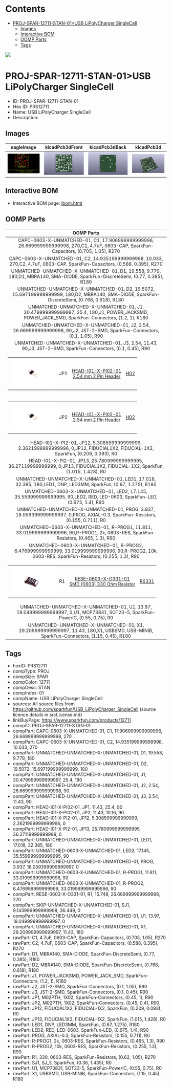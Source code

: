 



Contents
========

* [PROJ-SPAR-12711-STAN-01>USB LiPolyCharger SingleCell](#proj-spar-12711-stan-01usb-lipolycharger-singlecell)
	* [Images](#images)
	* [Interactive BOM](#interactive-bom)
	* [OOMP Parts](#oomp-parts)
	* [Tags](#tags)
  
![][im]
# PROJ-SPAR-12711-STAN-01>USB LiPolyCharger SingleCell

- ID: PROJ-SPAR-12711-STAN-01
- Hex ID: PRS12711
- Name: USB LiPolyCharger SingleCell
- Description: 

## Images
  
  

|eagleImage|kicadPcb3dFront|kicadPcb3dBack|kicadPcb3d|
| :---: | :---: | :---: | :---: |
|[![eagleImage](eagleImage_140.png)](eagleImage_600.png)|[![kicadPcb3dFront](kicadPcb3dFront_140.png)](kicadPcb3dFront_600.png)|[![kicadPcb3dBack](kicadPcb3dBack_140.png)](kicadPcb3dBack_600.png)|[![kicadPcb3d](kicadPcb3d_140.png)](kicadPcb3d_600.png)|

## Interactive BOM

- Interactive BOM page: [ibom.html](kicad/bom/ibom.html)

## OOMP Parts
  

|OOMP Parts|
| :---: |
|CAPC-0603-X-UNMATCHED-01, C1, 17.906999999999996, 26.669999999999998, 270,C1, 4.7uF, 0603-CAP, SparkFun-Capacitors, (0.705, 1.05), R270|
|CAPC-0603-X-UNMATCHED-01, C2, 14.935199999999998, 10.033, 270,C2, 4.7uF, 0603-CAP, SparkFun-Capacitors, (0.588, 0.395), R270|
|UNMATCHED-UNMATCHED-X-UNMATCHED-01, D1, 19.558, 9.779, 180,D1, MBRA140, SMA-DIODE, SparkFun-DiscreteSemi, (0.77, 0.385), R180|
|UNMATCHED-UNMATCHED-X-UNMATCHED-01, D2, 19.5072, 15.697199999999999, 180,D2, MBRA140, SMA-DIODE, SparkFun-DiscreteSemi, (0.768, 0.618), R180|
|UNMATCHED-UNMATCHED-X-UNMATCHED-01, J1, 30.479999999999997, 25.4, 180,J1, POWER_JACKSMD, POWER_JACK_SMD, SparkFun-Connectors, (1.2, 1), R180|
|UNMATCHED-UNMATCHED-X-UNMATCHED-01, J2, 2.54, 26.669999999999998, 90,J2, JST-2-SMD, SparkFun-Connectors, (0.1, 1.05), R90|
|UNMATCHED-UNMATCHED-X-UNMATCHED-01, J3, 2.54, 11.43, 90,J3, JST-2-SMD, SparkFun-Connectors, (0.1, 0.45), R90|
|<table><tr><td>![HEAD-I01-X-PI02-01](https://raw.githubusercontent.com/oomlout/oomlout_OOMP_parts/main/HEAD-I01-X-PI02-01/image_140.jpg)</td><td> JP1</td><td>[HEAD-I01-X-PI02-01<br>2.54 mm 2 Pin Header](https://github.com/oomlout/oomlout_OOMP_parts/tree/main/HEAD-I01-X-PI02-01/)</td><td>[H02](https://github.com/oomlout/oomlout_OOMP_parts/tree/main/HEAD-I01-X-PI02-01/)</td></tr></table>|
|<table><tr><td>![HEAD-I01-X-PI02-01](https://raw.githubusercontent.com/oomlout/oomlout_OOMP_parts/main/HEAD-I01-X-PI02-01/image_140.jpg)</td><td> JP2</td><td>[HEAD-I01-X-PI02-01<br>2.54 mm 2 Pin Header](https://github.com/oomlout/oomlout_OOMP_parts/tree/main/HEAD-I01-X-PI02-01/)</td><td>[H02](https://github.com/oomlout/oomlout_OOMP_parts/tree/main/HEAD-I01-X-PI02-01/)</td></tr></table>|
|HEAD-I01-X-PI2-01, JP12, 5.308599999999999, 2.3621999999999996, 0,JP12, FIDUCIAL1X2, FIDUCIAL-1X2, SparkFun, (0.209, 0.093), R0|
|HEAD-I01-X-PI2-01, JP13, 25.780999999999995, 36.27119999999999, 0,JP13, FIDUCIAL1X2, FIDUCIAL-1X2, SparkFun, (1.015, 1.428), R0|
|UNMATCHED-UNMATCHED-X-UNMATCHED-01, LED1, 17.018, 32.385, 180,LED1, DNP, LED3MM, SparkFun, (0.67, 1.275), R180|
|UNMATCHED-0603-X-UNMATCHED-01, LED2, 17.145, 35.559999999999995, 90,LED2, RED, LED-0603, SparkFun-LED, (0.675, 1.4), R90|
|UNMATCHED-UNMATCHED-X-UNMATCHED-01, PROG, 3.937, 18.059399999999997, 0,PROG, AXIAL-0.3, SparkFun-Resistors, (0.155, 0.711), R0|
|UNMATCHED-0603-X-UNMATCHED-01, R-PROG1, 11.811, 33.019999999999996, 90,R-PROG1, 2k, 0603-RES, SparkFun-Resistors, (0.465, 1.3), R90|
|UNMATCHED-0603-X-UNMATCHED-01, R-PROG2, 6.476999999999999, 33.019999999999996, 90,R-PROG2, 10k, 0603-RES, SparkFun-Resistors, (0.255, 1.3), R90|
|<table><tr><td>![RESE-0603-X-O331-01](https://raw.githubusercontent.com/oomlout/oomlout_OOMP_parts/main/RESE-0603-X-O331-01/image_140.jpg)</td><td> R1</td><td>[RESE-0603-X-O331-01<br>SMD (0603) 330 Ohm Resistor](https://github.com/oomlout/oomlout_OOMP_parts/tree/main/RESE-0603-X-O331-01/)</td><td>[R6331](https://github.com/oomlout/oomlout_OOMP_parts/tree/main/RESE-0603-X-O331-01/)</td></tr></table>|
|UNMATCHED-UNMATCHED-X-UNMATCHED-01, U1, 13.97, 19.049999999999997, 0,U1, MCP73831, SOT23-5, SparkFun-PowerIC, (0.55, 0.75), R0|
|UNMATCHED-UNMATCHED-X-UNMATCHED-01, X1, 29.209999999999997, 11.43, 180,X1, USBSMD, USB-MINIB, SparkFun-Connectors, (1.15, 0.45), R180|

## Tags

- hexID: PRS12711
- oompType: PROJ
- oompSize: SPAR
- oompColor: 12711
- oompDesc: STAN
- oompIndex: 01
- oompName: USB LiPolyCharger SingleCell
- sources: All source files from https://github.com/sparkfun/USB_LiPolyCharger_SingleCell (source licence details in srcLicense.md)
- linkBuyPage: https://www.sparkfun.com/products/12711
- oompID: PROJ-SPAR-12711-STAN-01
- oompPart: CAPC-0603-X-UNMATCHED-01, C1, 17.906999999999996, 26.669999999999998, 270
- oompPart: CAPC-0603-X-UNMATCHED-01, C2, 14.935199999999998, 10.033, 270
- oompPart: UNMATCHED-UNMATCHED-X-UNMATCHED-01, D1, 19.558, 9.779, 180
- oompPart: UNMATCHED-UNMATCHED-X-UNMATCHED-01, D2, 19.5072, 15.697199999999999, 180
- oompPart: UNMATCHED-UNMATCHED-X-UNMATCHED-01, J1, 30.479999999999997, 25.4, 180
- oompPart: UNMATCHED-UNMATCHED-X-UNMATCHED-01, J2, 2.54, 26.669999999999998, 90
- oompPart: UNMATCHED-UNMATCHED-X-UNMATCHED-01, J3, 2.54, 11.43, 90
- oompPart: HEAD-I01-X-PI02-01, JP1, 11.43, 25.4, 90
- oompPart: HEAD-I01-X-PI02-01, JP2, 11.43, 10.16, 90
- oompPart: HEAD-I01-X-PI2-01, JP12, 5.308599999999999, 2.3621999999999996, 0
- oompPart: HEAD-I01-X-PI2-01, JP13, 25.780999999999995, 36.27119999999999, 0
- oompPart: UNMATCHED-UNMATCHED-X-UNMATCHED-01, LED1, 17.018, 32.385, 180
- oompPart: UNMATCHED-0603-X-UNMATCHED-01, LED2, 17.145, 35.559999999999995, 90
- oompPart: UNMATCHED-UNMATCHED-X-UNMATCHED-01, PROG, 3.937, 18.059399999999997, 0
- oompPart: UNMATCHED-0603-X-UNMATCHED-01, R-PROG1, 11.811, 33.019999999999996, 90
- oompPart: UNMATCHED-0603-X-UNMATCHED-01, R-PROG2, 6.476999999999999, 33.019999999999996, 90
- oompPart: RESE-0603-X-O331-01, R1, 15.748, 26.669999999999998, 270
- oompPart: SKIP-UNMATCHED-X-UNMATCHED-01, SJ1, 9.143999999999998, 36.449, 0
- oompPart: UNMATCHED-UNMATCHED-X-UNMATCHED-01, U1, 13.97, 19.049999999999997, 0
- oompPart: UNMATCHED-UNMATCHED-X-UNMATCHED-01, X1, 29.209999999999997, 11.43, 180
- rawPart: C1, 4.7uF, 0603-CAP, SparkFun-Capacitors, (0.705, 1.05), R270
- rawPart: C2, 4.7uF, 0603-CAP, SparkFun-Capacitors, (0.588, 0.395), R270
- rawPart: D1, MBRA140, SMA-DIODE, SparkFun-DiscreteSemi, (0.77, 0.385), R180
- rawPart: D2, MBRA140, SMA-DIODE, SparkFun-DiscreteSemi, (0.768, 0.618), R180
- rawPart: J1, POWER_JACKSMD, POWER_JACK_SMD, SparkFun-Connectors, (1.2, 1), R180
- rawPart: J2, JST-2-SMD, SparkFun-Connectors, (0.1, 1.05), R90
- rawPart: J3, JST-2-SMD, SparkFun-Connectors, (0.1, 0.45), R90
- rawPart: JP1, M02PTH, 1X02, SparkFun-Connectors, (0.45, 1), R90
- rawPart: JP2, M02PTH, 1X02, SparkFun-Connectors, (0.45, 0.4), R90
- rawPart: JP12, FIDUCIAL1X2, FIDUCIAL-1X2, SparkFun, (0.209, 0.093), R0
- rawPart: JP13, FIDUCIAL1X2, FIDUCIAL-1X2, SparkFun, (1.015, 1.428), R0
- rawPart: LED1, DNP, LED3MM, SparkFun, (0.67, 1.275), R180
- rawPart: LED2, RED, LED-0603, SparkFun-LED, (0.675, 1.4), R90
- rawPart: PROG, AXIAL-0.3, SparkFun-Resistors, (0.155, 0.711), R0
- rawPart: R-PROG1, 2k, 0603-RES, SparkFun-Resistors, (0.465, 1.3), R90
- rawPart: R-PROG2, 10k, 0603-RES, SparkFun-Resistors, (0.255, 1.3), R90
- rawPart: R1, 330, 0603-RES, SparkFun-Resistors, (0.62, 1.05), R270
- rawPart: SJ1, SJ_3, SparkFun, (0.36, 1.435), R0
- rawPart: U1, MCP73831, SOT23-5, SparkFun-PowerIC, (0.55, 0.75), R0
- rawPart: X1, USBSMD, USB-MINIB, SparkFun-Connectors, (1.15, 0.45), R180



[im]: kicadPcb3d_450.png
